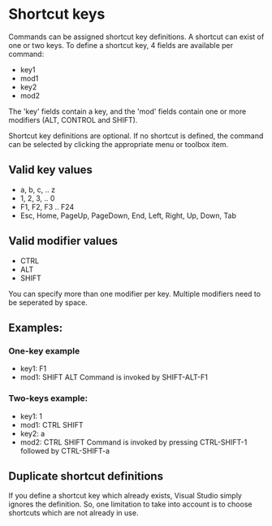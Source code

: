 # Shortcut keys

Commands can be assigned shortcut key definitions. A shortcut can exist of one or two keys.
To define a shortcut key, 4 fields are available per command:
- key1
- mod1
- key2
- mod2

The 'key' fields contain a key, and the 'mod' fields contain one or more modifiers (ALT, CONTROL and SHIFT).

Shortcut key definitions are optional. If no shortcut is defined, the command can be selected by clicking the appropriate menu or toolbox item.

## Valid key values
- a, b, c, .. z
- 1, 2, 3, .. 0
- F1, F2, F3 .. F24
- Esc, Home, PageUp, PageDown, End, Left, Right, Up, Down, Tab
  

## Valid modifier values
- CTRL
- ALT
- SHIFT

You can specify more than one modifier per key. Multiple modifiers need to be seperated by space.

## Examples:

### One-key example
- key1: F1
- mod1: SHIFT ALT
Command is invoked by SHIFT-ALT-F1


### Two-keys example:
- key1: 1
- mod1: CTRL SHIFT
- key2: a
- mod2: CTRL SHIFT
Command is invoked by pressing CTRL-SHIFT-1 followed by CTRL-SHIFT-a


## Duplicate shortcut definitions
If you define a shortcut key which already exists, Visual Studio simply ignores the definition. 
So, one limitation to take into account is to choose shortcuts which are not already in use.

